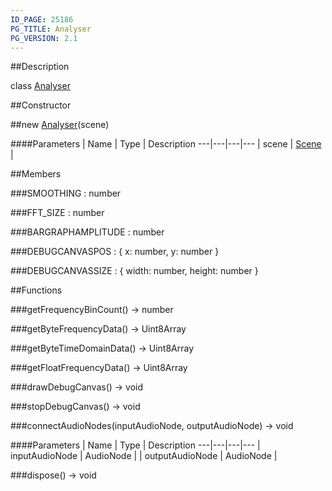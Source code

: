 ```yaml
---
ID_PAGE: 25186
PG_TITLE: Analyser
PG_VERSION: 2.1
---
```

##Description

class [Analyser](/classes/2.2-alpha/Analyser)



##Constructor

##new [Analyser](/classes/2.2-alpha/Analyser)(scene)



####Parameters
 | Name | Type | Description
---|---|---|---
 | scene | [Scene](/classes/2.2-alpha/Scene) | 

##Members

###SMOOTHING : number



###FFT_SIZE : number



###BARGRAPHAMPLITUDE : number



###DEBUGCANVASPOS : { x: number,  y: number }



###DEBUGCANVASSIZE : { width: number,  height: number }



##Functions

###getFrequencyBinCount() &rarr; number


###getByteFrequencyData() &rarr; Uint8Array


###getByteTimeDomainData() &rarr; Uint8Array


###getFloatFrequencyData() &rarr; Uint8Array


###drawDebugCanvas() &rarr; void


###stopDebugCanvas() &rarr; void


###connectAudioNodes(inputAudioNode, outputAudioNode) &rarr; void



####Parameters
 | Name | Type | Description
---|---|---|---
 | inputAudioNode | AudioNode | 
 | outputAudioNode | AudioNode | 

###dispose() &rarr; void


